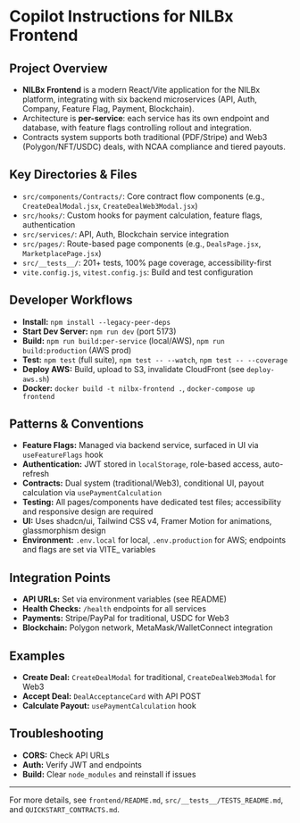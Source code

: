 # Copilot Instructions for NILBx Frontend

## Project Overview
- **NILBx Frontend** is a modern React/Vite application for the NILBx platform, integrating with six backend microservices (API, Auth, Company, Feature Flag, Payment, Blockchain).
- Architecture is **per-service**: each service has its own endpoint and database, with feature flags controlling rollout and integration.
- Contracts system supports both traditional (PDF/Stripe) and Web3 (Polygon/NFT/USDC) deals, with NCAA compliance and tiered payouts.

## Key Directories & Files
- `src/components/Contracts/`: Core contract flow components (e.g., `CreateDealModal.jsx`, `CreateDealWeb3Modal.jsx`)
- `src/hooks/`: Custom hooks for payment calculation, feature flags, authentication
- `src/services/`: API, Auth, Blockchain service integration
- `src/pages/`: Route-based page components (e.g., `DealsPage.jsx`, `MarketplacePage.jsx`)
- `src/__tests__/`: 201+ tests, 100% page coverage, accessibility-first
- `vite.config.js`, `vitest.config.js`: Build and test configuration

## Developer Workflows
- **Install:** `npm install --legacy-peer-deps`
- **Start Dev Server:** `npm run dev` (port 5173)
- **Build:** `npm run build:per-service` (local/AWS), `npm run build:production` (AWS prod)
- **Test:** `npm test` (full suite), `npm test -- --watch`, `npm test -- --coverage`
- **Deploy AWS:** Build, upload to S3, invalidate CloudFront (see `deploy-aws.sh`)
- **Docker:** `docker build -t nilbx-frontend .`, `docker-compose up frontend`

## Patterns & Conventions
- **Feature Flags:** Managed via backend service, surfaced in UI via `useFeatureFlags` hook
- **Authentication:** JWT stored in `localStorage`, role-based access, auto-refresh
- **Contracts:** Dual system (traditional/Web3), conditional UI, payout calculation via `usePaymentCalculation`
- **Testing:** All pages/components have dedicated test files; accessibility and responsive design are required
- **UI:** Uses shadcn/ui, Tailwind CSS v4, Framer Motion for animations, glassmorphism design
- **Environment:** `.env.local` for local, `.env.production` for AWS; endpoints and flags are set via VITE_ variables

## Integration Points
- **API URLs:** Set via environment variables (see README)
- **Health Checks:** `/health` endpoints for all services
- **Payments:** Stripe/PayPal for traditional, USDC for Web3
- **Blockchain:** Polygon network, MetaMask/WalletConnect integration

## Examples
- **Create Deal:** `CreateDealModal` for traditional, `CreateDealWeb3Modal` for Web3
- **Accept Deal:** `DealAcceptanceCard` with API POST
- **Calculate Payout:** `usePaymentCalculation` hook

## Troubleshooting
- **CORS:** Check API URLs
- **Auth:** Verify JWT and endpoints
- **Build:** Clear `node_modules` and reinstall if issues

---
For more details, see `frontend/README.md`, `src/__tests__/TESTS_README.md`, and `QUICKSTART_CONTRACTS.md`.
